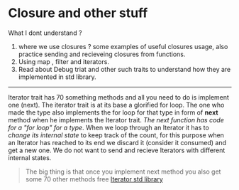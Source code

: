 # Closure and other stuff

 What I dont understand ?

1. where we use closures ? some examples of useful closures usage, also practice sending and recieveing closures from functions.
2. Using map , filter and iterators.
3. Read about Debug triat and other such traits to understand how they are implemented in std library.

---

Iterator trait has 70 something methods and all you need to do is implement one (next).
The iterator trait is at its base a glorified for loop. The one who made the type also implements the for loop for that type in form of **next** method when he implements the Iterator trait. 
*The next function has code for a "for loop" for a type*.
When we loop through an Iterator it has to *change its internal state* to keep track of the count, for this purpose when an Iterator has reached to its end we discard it (consider it consumed) and get a new one. We do not want to send and recieve Iterators with different internal states.
> The big thing is that once you implement next method you also get some 70 other methods free
[Iterator std library](https://doc.rust-lang.org/std/iter/trait.Iterator.html)


